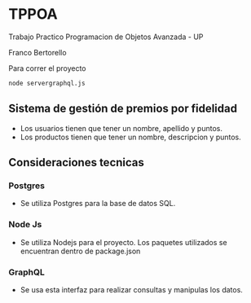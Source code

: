 # TPPOA
Trabajo Practico Programacion de Objetos Avanzada - UP

Franco Bertorello

Para correr el proyecto
```bash
node servergraphql.js
```

## Sistema de gestión de premios por fidelidad

- Los usuarios tienen que tener un nombre, apellido y puntos.
- Los productos tienen que tener un nombre, descripcion y puntos.

## Consideraciones tecnicas

### Postgres
- Se utiliza Postgres para la base de datos SQL.

### Node Js
- Se utiliza Nodejs para el proyecto. Los paquetes utilizados se encuentran dentro de package.json

### GraphQL
- Se usa esta interfaz para realizar consultas y manipulas los datos.
